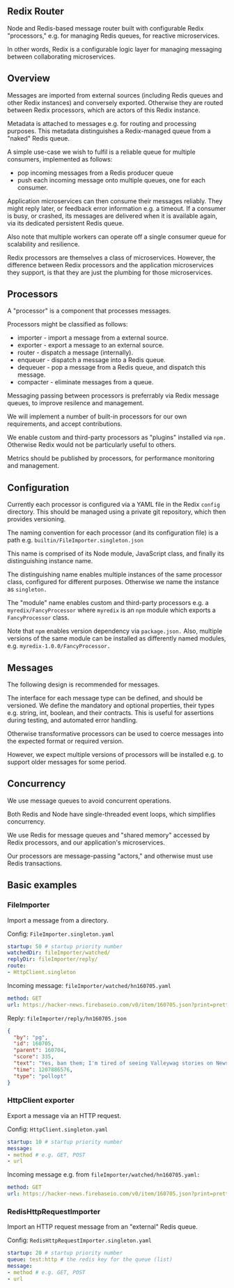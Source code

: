 
## Redix Router

Node and Redis-based message router built with configurable Redix "processors," e.g. for managing Redis queues, for reactive microservices.

In other words, Redix is a configurable logic layer for managing messaging between collaborating microservices.


## Overview

Messages are imported from external sources (including Redis queues and other Redix instances) and conversely exported. Otherwise they are routed between Redix processors, which are actors of this Redix instance.

Metadata is attached to messages e.g. for routing and processing purposes. This metadata distinguishes a Redix-managed queue from a "naked" Redis queue.

A simple use-case we wish to fulfil is a reliable queue for multiple consumers, implemented as follows:
- pop incoming messages from a Redis producer queue
- push each incoming message onto multiple queues, one for each consumer.

Application microservices can then consume their messages reliably. They might reply later, or feedback error information e.g. a timeout. If a consumer is busy, or crashed, its messages are delivered when it is available again, via its dedicated persistent Redis queue.

Also note that multiple workers can operate off a single consumer queue for scalability and resilience.

Redix processors are themselves a class of microservices. However, the difference between Redix processors and the application microservices they support, is that they are just the plumbing for those microservices.


## Processors

A "processor" is a component that processes messages.

Processors might be classified as follows:
- importer - import a message from a external source.
- exporter - export a message to an external source.
- router - dispatch a message (internally).
- enqueuer - dispatch a message into a Redis queue.
- dequeuer - pop a message from a Redis queue, and dispatch this message.
- compacter - eliminate messages from a queue.

Messaging passing between processors is preferrably via Redix message queues, to improve resilence and management.

We will implement a number of built-in processors for our own requirements, and accept contributions.

We enable custom and third-party processors as "plugins" installed via `npm.` Otherwise Redix would not be particularly useful to others.

Metrics should be published by processors, for performance monitoring and management.


## Configuration

Currently each processor is configured via a YAML file in the Redix `config` directory. This should be managed using a private git repository, which then provides versioning.

The naming convention for each processor (and its configuration file) is a path e.g. `builtin/FileImporter.singleton.json`

This name is comprised of its Node module, JavaScript class, and finally its distinguishing instance name.

The distinguishing name enables multiple instances of the same processor class, configured for different purposes. Otherwise we name the instance as `singleton.`

The "module" name enables custom and third-party processors e.g. a `myredix/FancyProcessor` where `myredix` is an `npm` module which exports a `FancyProcessor` class.

Note that `npm` enables version dependency via `package.json.` Also, multiple versions of the same module can be installed as differently named modules, e.g. `myredix-1.0.0/FancyProcessor.`


## Messages

The following design is recommended for messages.

The interface for each message type can be defined, and should be versioned. We define the mandatory and optional properties, their types e.g. string, int, boolean, and their contracts. This is useful for assertions during testing, and automated error handling.

Otherwise transformative processors can be used to coerce messages into the expected format or required version.

However, we expect multiple versions of processors will be installed e.g. to support older messages for some period.


## Concurrency

We use message queues to avoid concurrent operations.

Both Redis and Node have single-threaded event loops, which simplifies concurrency.

We use Redis for message queues and "shared memory" accessed by Redix processors, and our application's microservices.

Our processors are message-passing "actors," and otherwise must use Redis transactions.


## Basic examples

### FileImporter

Import a message from a directory.

Config: `FileImporter.singleton.yaml`
```yaml
startup: 50 # startup priority number
watchedDir: fileImporter/watched/
replyDir: fileImporter/reply/
route:
- HttpClient.singleton
```

Incoming message: `fileImporter/watched/hn160705.yaml`
```yaml
method: GET
url: https://hacker-news.firebaseio.com/v0/item/160705.json?print=pretty
```

Reply: `fileImporter/reply/hn160705.json`
```json
{
  "by": "pg",
  "id": 160705,
  "parent": 160704,
  "score": 335,
  "text": "Yes, ban them; I'm tired of seeing Valleywag stories on News.YC.",
  "time": 1207886576,
  "type": "pollopt"
}
```


### HttpClient exporter

Export a message via an HTTP request.

Config: `HttpClient.singleton.yaml`
```yaml
startup: 10 # startup priority number
message:
- method # e.g. GET, POST
- url
```

Incoming message e.g. from `fileImporter/watched/hn160705.yaml:`
```yaml
method: GET
url: https://hacker-news.firebaseio.com/v0/item/160705.json?print=pretty
```

### RedisHttpRequestImporter

Import an HTTP request message from an "external" Redis queue.

Config: `RedisHttpRequestImporter.singleton.yaml`
```yaml
startup: 20 # startup priority number
queue: test:http # the redis key for the queue (list)
message:
- method # e.g. GET, POST
- url
```
